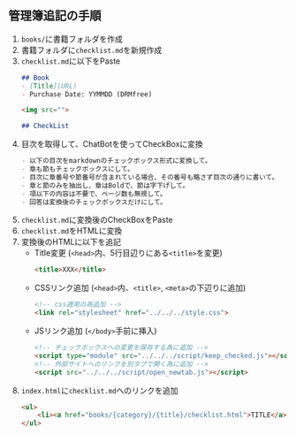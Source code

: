 ## 管理簿追記の手順
1. `books/`に書籍フォルダを作成
1. 書籍フォルダに`checklist.md`を新規作成
1. `checklist.md`に以下をPaste
   ```markdown
   ## Book
   - [Title](URL)
   - Purchase Date: YYMMDD (DRMfree)

   <img src="">

   ## CheckList

   ```
1. 目次を取得して、ChatBotを使ってCheckBoxに変換
   ```markdown
   - 以下の目次をmarkdownのチェックボックス形式に変換して。
   - 章も節もチェックボックスにして。
   - 目次に章番号や節番号が含まれている場合、その番号も略さず目次の通りに書いて。
   - 章と節のみを抽出し、章はBoldで、節は字下げして。
   - 項以下の内容は不要で、ページ数も無視して。
   - 回答は変換後のチェックボックスだけにして。
   ```
1. `checklist.md`に変換後のCheckBoxをPaste
1. `checklist.md`をHTMLに変換
1. 変換後のHTMLに以下を追記
   - Title変更
     (`<head>`内、5行目辺りにある`<title>`を変更)
     ```html
     <title>XXX</title>
     ```
   - CSSリンク追加
     (`<head>`内、`<title>`, `<meta>`の下辺りに追加)
     ```html
     <!-- css適用の為追加 -->
     <link rel="stylesheet" href="../../../style.css">
     ```
   - JSリンク追加
     (`</body>`手前に挿入)
     ```html
     <!-- チェックボックスへの変更を保存する為に追加 -->
     <script type="module" src="../../../script/keep_checked.js"></script>
     <!-- 外部サイトへのリンクを別タブで開く為に追加 -->
     <script src="../../../script/open_newtab.js"></script>
     ```
1. `index.html`に`checklist.md`へのリンクを追加
   ```html
   <ul>
       <li><a href="books/{category}/{title}/checklist.html">TITLE</a></li>
   </ul>
   ```
